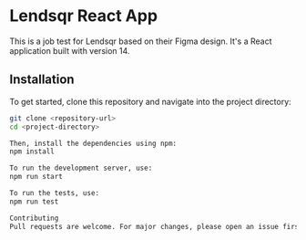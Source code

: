 # Lendsqr React App

This is a job test for Lendsqr based on their Figma design. It's a React application built with version 14.

## Installation

To get started, clone this repository and navigate into the project directory:

```bash
git clone <repository-url>
cd <project-directory>

Then, install the dependencies using npm:
npm install

To run the development server, use:
npm run start

To run the tests, use:
npm run test

Contributing
Pull requests are welcome. For major changes, please open an issue first to discuss what you would like to change.
